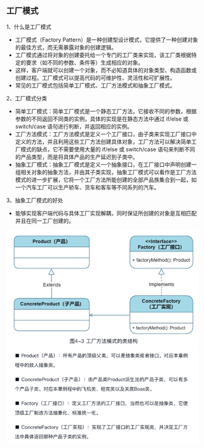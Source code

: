 ## 工厂模式

1、什么是工厂模式
- 工厂模式（Factory Pattern）是一种创建型设计模式，它提供了一种创建对象的最佳方式，而无需暴露对象的创建逻辑。
- 工厂模式通过将对象的创建委托给一个专门的工厂类来实现，该工厂类根据特定的要求（如不同的参数、条件等）生成相应的对象。
- 这样，客户端就可以创建一个对象，而不必知道具体的对象类型、构造函数或创建过程。工厂模式可以提高代码的可维护性、灵活性和可扩展性。
- 常见的工厂模式包括简单工厂模式、工厂方法模式和抽象工厂模式。

2、工厂模式分类
- 简单工厂模式：简单工厂模式是一个静态工厂方法，它接收不同的参数，根据参数的不同返回不同类的实例，具体的实现是在静态方法中通过 if/else 或 switch/case 语句进行判断，并返回相应的实例。
- 工厂方法模式：工厂方法模式是定义一个工厂接口，由子类来实现工厂接口中定义的方法，并且利用这些工厂方法创建具体对象，工厂方法可以解决简单工厂模式的缺点，它不需要使用大量的 if/else 或 switch/case 语句来判断不同的产品类型，而是将具体产品的生产延迟到子类中。
- 抽象工厂模式：抽象工厂模式是定义一个抽象接口，在工厂接口中声明创建一组相关对象的抽象方法，并由其子类实现，抽象工厂模式可以看作是工厂方法模式的进一步扩展，它将一个工厂方法所能创建的全部产品族集合到一起，如一个汽车工厂可以生产轿车、货车和客车等不同系列的汽车。

3、抽象工厂模式的好处
- 能够实现客户端代码与具体工厂实现解耦，同时保证所创建的对象是互相匹配并且在同一工厂创建的。



![工厂方法UML图.png](img.png)
![UML示意.png](img_1.png)